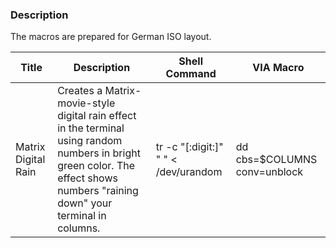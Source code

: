 ### Description 
The macros are prepared for German ISO layout.

| Title | Description | Shell Command | VIA Macro |
|-------|-------------|---------------|-----------|
| Matrix Digital Rain | Creates a Matrix-movie-style digital rain effect in the terminal using random numbers in bright green color. The effect shows numbers "raining down" your terminal in columns. | tr -c "[:digit:]" " " < /dev/urandom | dd cbs=$COLUMNS conv=unblock | GREP_COLOR="1;32" grep --color "[^ ]" | {KC_T}{KC_R}{KC_SPC}{KC_SLSH}{KC_C}{KC_SPC}{KC_LSFT,KC_2}{KC_RALT,KC_8}{KC_LSFT,KC_DOT}{KC_D}{KC_I}{KC_G}{KC_I}{KC_T}{KC_LSFT,KC_DOT}{KC_RALT,KC_9}{KC_LSFT,KC_2}{KC_SPC}{KC_LSFT,KC_2}{KC_SPC}{KC_LSFT,KC_2}{KC_SPC}{KC_NUBS}{KC_SPC}{KC_LSFT,KC_7}{KC_D}{KC_E}{KC_V}{KC_LSFT,KC_7}{KC_U}{KC_R}{KC_A}{KC_N}{KC_D}{KC_O}{KC_M}{KC_SPC}{KC_RALT,KC_NUBS}{KC_SPC}{KC_D}{KC_D}{KC_SPC}{KC_C}{KC_B}{KC_S}{KC_LSFT,KC_0}{KC_LSFT,KC_4}{KC_LSFT,KC_C}{KC_LSFT,KC_O}{KC_LSFT,KC_L}{KC_LSFT,KC_U}{KC_LSFT,KC_M}{KC_LSFT,KC_N}{KC_LSFT,KC_S}{KC_SPC}{KC_C}{KC_O}{KC_N}{KC_V}{KC_LSFT,KC_0}{KC_U}{KC_N}{KC_B}{KC_L}{KC_O}{KC_C}{KC_K}{KC_SPC}{KC_RALT,KC_NUBS}{KC_SPC}{KC_LSFT,KC_G}{KC_LSFT,KC_R}{KC_LSFT,KC_E}{KC_LSFT,KC_P}{KC_LSFT,KC_SLSH}{KC_LSFT,KC_C}{KC_LSFT,KC_O}{KC_LSFT,KC_L}{KC_LSFT,KC_O}{KC_LSFT,KC_R}{KC_LSFT,KC_0}{KC_LSFT,KC_2}{KC_1}{KC_LSFT,KC_COMM}{KC_3}{KC_2}{KC_LSFT,KC_2}{KC_SPC}{KC_G}{KC_R}{KC_E}{KC_P}{KC_SPC}{KC_SLSH}{KC_SLSH}{KC_C}{KC_O}{KC_L}{KC_O}{KC_R}{KC_SPC}{KC_LSFT,KC_2}{KC_RALT,KC_8}{KC_GRV}{KC_SPC}{KC_SPC}{KC_RALT,KC_9}{KC_LSFT,KC_2}{KC_ENT} |

